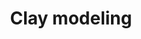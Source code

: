 ---
title: Clay modeling
description: Conceptualization, Modeling
categories: 
- ILLUSTRATION & ART
layout: portfolio_detail
background-class: portBgImg
background-image: "/assets/img/portfolio/clay/clay_thumbnail.png"
porject_title: Clay modeling
porject_subtitle: Conceptualization, Modeling
porject_apple_imglink: ""
porject_android_imglink: ""
project_detail: A fun project for the Little Brahma website. The creative minds at little brahma wanted to create something unique. Then we did the unthinkable,  we created clay models and combined it with illustrated animations. The final product, an amazing home page with interactive clay models and illustrations.
whatWeDoList:
- Conceptualization
- Modeling
- 
img: "/assets/img/portfolio/clay/2.png"
imgContent:  A clay model we created for the project.

variation_title: MORE SAMPLES

variation_img1: "/assets/img/portfolio/clay/7.png"
variation_img2: "/assets/img/portfolio/clay/8.png"
variation_img3: "/assets/img/portfolio/clay/9.png"
---